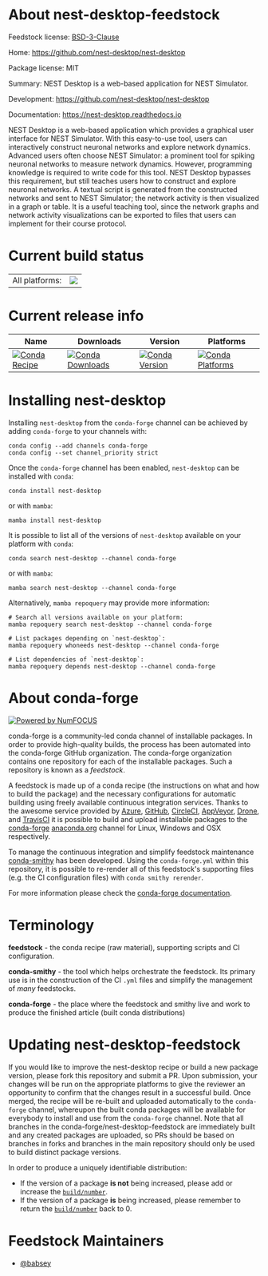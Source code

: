 About nest-desktop-feedstock
============================

Feedstock license: [BSD-3-Clause](https://github.com/conda-forge/nest-desktop-conda-feedstock/blob/main/LICENSE.txt)

Home: https://github.com/nest-desktop/nest-desktop

Package license: MIT

Summary: NEST Desktop is a web-based application for NEST Simulator.

Development: https://github.com/nest-desktop/nest-desktop

Documentation: https://nest-desktop.readthedocs.io

NEST Desktop is a web-based application which provides a graphical user interface for NEST Simulator. With this
easy-to-use tool, users can interactively construct neuronal networks and explore network dynamics. Advanced users
often choose NEST Simulator: a prominent tool for spiking neuronal networks to measure network dynamics. However,
programming knowledge is required to write code for this tool. NEST Desktop bypasses this requirement, but still
teaches users how to construct and explore neuronal networks. A textual script is generated from the constructed
networks and sent to NEST Simulator; the network activity is then visualized in a graph or table. It is a useful
teaching tool, since the network graphs and network activity visualizations can be exported to files that users can
implement for their course protocol.


Current build status
====================


<table><tr><td>All platforms:</td>
    <td>
      <a href="https://dev.azure.com/conda-forge/feedstock-builds/_build/latest?definitionId=None&branchName=main">
        <img src="https://dev.azure.com/conda-forge/feedstock-builds/_apis/build/status/nest-desktop-conda-feedstock?branchName=main">
      </a>
    </td>
  </tr>
</table>

Current release info
====================

| Name | Downloads | Version | Platforms |
| --- | --- | --- | --- |
| [![Conda Recipe](https://img.shields.io/badge/recipe-nest--desktop-green.svg)](https://anaconda.org/conda-forge/nest-desktop) | [![Conda Downloads](https://img.shields.io/conda/dn/conda-forge/nest-desktop.svg)](https://anaconda.org/conda-forge/nest-desktop) | [![Conda Version](https://img.shields.io/conda/vn/conda-forge/nest-desktop.svg)](https://anaconda.org/conda-forge/nest-desktop) | [![Conda Platforms](https://img.shields.io/conda/pn/conda-forge/nest-desktop.svg)](https://anaconda.org/conda-forge/nest-desktop) |

Installing nest-desktop
=======================

Installing `nest-desktop` from the `conda-forge` channel can be achieved by adding `conda-forge` to your channels with:

```
conda config --add channels conda-forge
conda config --set channel_priority strict
```

Once the `conda-forge` channel has been enabled, `nest-desktop` can be installed with `conda`:

```
conda install nest-desktop
```

or with `mamba`:

```
mamba install nest-desktop
```

It is possible to list all of the versions of `nest-desktop` available on your platform with `conda`:

```
conda search nest-desktop --channel conda-forge
```

or with `mamba`:

```
mamba search nest-desktop --channel conda-forge
```

Alternatively, `mamba repoquery` may provide more information:

```
# Search all versions available on your platform:
mamba repoquery search nest-desktop --channel conda-forge

# List packages depending on `nest-desktop`:
mamba repoquery whoneeds nest-desktop --channel conda-forge

# List dependencies of `nest-desktop`:
mamba repoquery depends nest-desktop --channel conda-forge
```


About conda-forge
=================

[![Powered by
NumFOCUS](https://img.shields.io/badge/powered%20by-NumFOCUS-orange.svg?style=flat&colorA=E1523D&colorB=007D8A)](https://numfocus.org)

conda-forge is a community-led conda channel of installable packages.
In order to provide high-quality builds, the process has been automated into the
conda-forge GitHub organization. The conda-forge organization contains one repository
for each of the installable packages. Such a repository is known as a *feedstock*.

A feedstock is made up of a conda recipe (the instructions on what and how to build
the package) and the necessary configurations for automatic building using freely
available continuous integration services. Thanks to the awesome service provided by
[Azure](https://azure.microsoft.com/en-us/services/devops/), [GitHub](https://github.com/),
[CircleCI](https://circleci.com/), [AppVeyor](https://www.appveyor.com/),
[Drone](https://cloud.drone.io/welcome), and [TravisCI](https://travis-ci.com/)
it is possible to build and upload installable packages to the
[conda-forge](https://anaconda.org/conda-forge) [anaconda.org](https://anaconda.org/)
channel for Linux, Windows and OSX respectively.

To manage the continuous integration and simplify feedstock maintenance
[conda-smithy](https://github.com/conda-forge/conda-smithy) has been developed.
Using the ``conda-forge.yml`` within this repository, it is possible to re-render all of
this feedstock's supporting files (e.g. the CI configuration files) with ``conda smithy rerender``.

For more information please check the [conda-forge documentation](https://conda-forge.org/docs/).

Terminology
===========

**feedstock** - the conda recipe (raw material), supporting scripts and CI configuration.

**conda-smithy** - the tool which helps orchestrate the feedstock.
                   Its primary use is in the construction of the CI ``.yml`` files
                   and simplify the management of *many* feedstocks.

**conda-forge** - the place where the feedstock and smithy live and work to
                  produce the finished article (built conda distributions)


Updating nest-desktop-feedstock
===============================

If you would like to improve the nest-desktop recipe or build a new
package version, please fork this repository and submit a PR. Upon submission,
your changes will be run on the appropriate platforms to give the reviewer an
opportunity to confirm that the changes result in a successful build. Once
merged, the recipe will be re-built and uploaded automatically to the
`conda-forge` channel, whereupon the built conda packages will be available for
everybody to install and use from the `conda-forge` channel.
Note that all branches in the conda-forge/nest-desktop-feedstock are
immediately built and any created packages are uploaded, so PRs should be based
on branches in forks and branches in the main repository should only be used to
build distinct package versions.

In order to produce a uniquely identifiable distribution:
 * If the version of a package **is not** being increased, please add or increase
   the [``build/number``](https://docs.conda.io/projects/conda-build/en/latest/resources/define-metadata.html#build-number-and-string).
 * If the version of a package **is** being increased, please remember to return
   the [``build/number``](https://docs.conda.io/projects/conda-build/en/latest/resources/define-metadata.html#build-number-and-string)
   back to 0.

Feedstock Maintainers
=====================

* [@babsey](https://github.com/babsey/)

